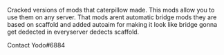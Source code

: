 Cracked versions of mods that caterpillow made. This mods allow you to use them on any server. That mods arent automatic bridge mods they are based on scaffold and added autoaim for making it look like bridge gonna get dedected in everyserver dedects scaffold.

Contact Yodo#6884

